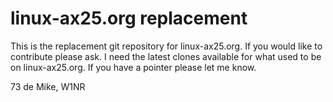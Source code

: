 # linux-ax25.org replacement

This is the replacement git repository for linux-ax25.org. If you would like to contribute please ask. I need the latest clones available for what used to be on linux-ax25.org. If you have a pointer please let me know.

73 de Mike, W1NR

